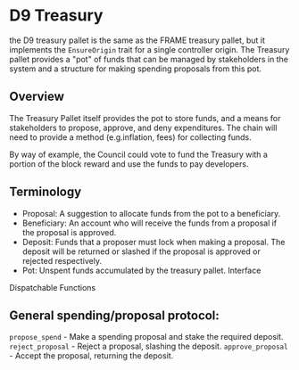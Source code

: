 # D9 Treasury

the D9 treasury pallet is the same as the FRAME treasury pallet, but it implements the `EnsureOrigin` trait for a single controller origin.
The Treasury pallet provides a "pot" of funds that can be managed by stakeholders in the system and a structure for making spending proposals from this pot.

## Overview

The Treasury Pallet itself provides the pot to store funds, and a means for stakeholders to propose, approve, and deny expenditures. The chain will need to provide a method (e.g.inflation, fees) for collecting funds.

By way of example, the Council could vote to fund the Treasury with a portion of the block reward and use the funds to pay developers.

## Terminology

- Proposal: A suggestion to allocate funds from the pot to a beneficiary.
- Beneficiary: An account who will receive the funds from a proposal if the proposal is approved.
- Deposit: Funds that a proposer must lock when making a proposal. The deposit will be returned or slashed if the proposal is approved or rejected respectively.
- Pot: Unspent funds accumulated by the treasury pallet.
  Interface

Dispatchable Functions

## General spending/proposal protocol:

`propose_spend` - Make a spending proposal and stake the required deposit.
`reject_proposal` - Reject a proposal, slashing the deposit.
`approve_proposal` - Accept the proposal, returning the deposit.
